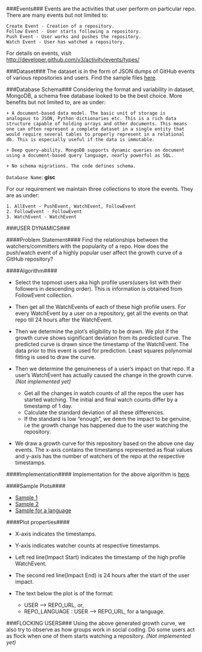 ###Events###
Events are the activities that user perform on particular repo. There
are many events but not limited to:

    Create Event - Creation of a repository.
    Follow Event - User starts following a repository.
    Push Event - User works and pushes the repository.
    Watch Event - User has watched a repository.
For details on events, visit http://developer.github.com/v3/activity/events/types/


###Dataset###
The dataset is in the form of JSON dumps of GitHub events of various
repositories and users. Find the sample files [here](sample_jsons/).


###Database Schema###
Considering the format and variability in dataset, MongoDB, a schema 
free database looked to be the best choice. More benefits but not
limited to, are as under:

    + A document-based data model. The basic unit of storage is
    analogous to JSON, Python dictionaries etc. This is a rich data
    structure capable of holding arrays and other documents. This means
    one can often represent a complete dataset in a single entity that
    would require several tables to properly represent in a relational
    db. This is especially useful if the data is immutable.
    
    + Deep query-ability. MongoDB supports dynamic queries on document
    using a document-based query language, nearly powerful as SQL.
    
    + No schema migrations. The code defines schema.

```Database Name```: **gisc**

For our requirement we maintain three collections to store the events.
They are as under:

    1. AllEvent - PushEvent, WatchEvent, FollowEvent
    2. FollowEvent - FollowEvent
    3. WatchEvent - WatchEvent


###USER DYNAMICS###

####Problem Statement####
Find the relationships between the watchers/committers with the
popularity of a repo. How does the push/watch event of a highly
popular user affect the growth curve of a GitHub repository?

####Algorithm####
+ Select the topmost users aka high profile users(users list
with their followers in descending order). This is information is
obtained from FollowEvent collection.

+ Then get all the WatchEvents of each of these high profile users.
For every WatchEvent by a user on a repository, get all the events
on that repo till 24 hours after the WatchEvent.

+ Then we determine the plot’s eligibility to be drawn. We plot if
the growth curve shows significant deviation from its predicted curve.
The predicted curve is drawn since the timestamp of the WatchEvent.
The data prior to this event is used for prediction. Least squares
polynomial fitting is used to draw the curve.

+ Then we determine the genuineness of a user’s impact on that repo.
If a user’s WatchEvent has actually caused the change in the growth
curve. _(Not implemented yet)_

    + Get all the changes in watch counts of all the repos the user
    has started watching. The initial and final watch counts differ
    by a timestamp of 1 day.
    + Calculate the standard deviation of all these differences.
    + If the standard is low “enough”, we deem the impact to be
    genuine, i.e the growth change has happened due to the user
    watching the repository.

+ We draw a growth curve for this repository based on the above one
day events. The x-axis contains the timestamps represented as float
values and y-axis has the number of watchers of the repo at the
respective timestamps.

####Implementation####
Implementation for the above algorithm is [here](../gisc/gisc.py).

####Sample Plots####

+ [Sample 1](sample_plots/hmans:greenfield.png)
+ [Sample 2](sample_plots/kakutani:hitchhiker-guide.png)
+ [Sample for a language](sample_plots/Java:jabennett86:storm.png)

####Plot properties####
    
+ X-axis indicates the timestamps.
+ Y-axis indicates watcher counts at respective timestamps.
+ Left red line(Impact Start) indicates the timestamp of the
high profile WatchEvent.
+ The second red line(Impact End) is 24 hours after the start
of the user impact.
+ The text below the plot is of the format:

    + USER --> REPO_URL, or,
    + REPO_LANGUAGE : USER --> REPO_URL, for a language.


###FLOCKING USERS###
Using the above generated growth curve, we also try to observe as how
groups work in social coding. Do some users act as flock when one of
them starts watching a repository. _(Not implemented yet)_
